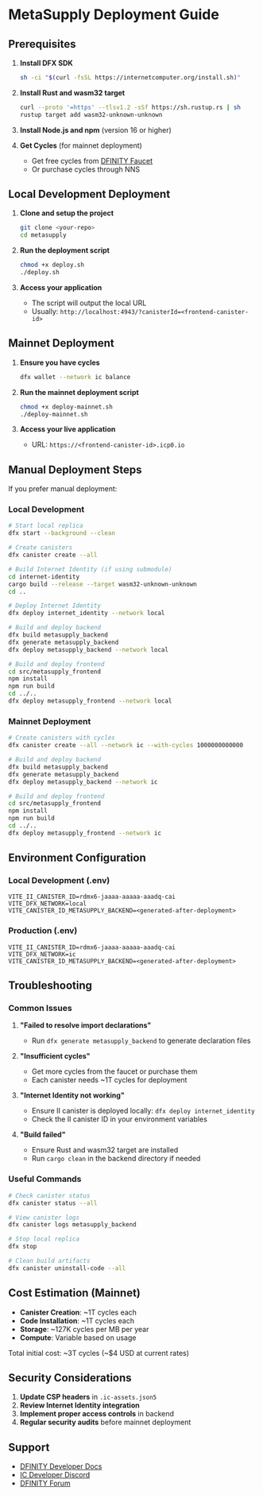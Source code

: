 # MetaSupply Deployment Guide

## Prerequisites

1. **Install DFX SDK**
   ```bash
   sh -ci "$(curl -fsSL https://internetcomputer.org/install.sh)"
   ```

2. **Install Rust and wasm32 target**
   ```bash
   curl --proto '=https' --tlsv1.2 -sSf https://sh.rustup.rs | sh
   rustup target add wasm32-unknown-unknown
   ```

3. **Install Node.js and npm** (version 16 or higher)

4. **Get Cycles** (for mainnet deployment)
   - Get free cycles from [DFINITY Faucet](https://faucet.dfinity.org/)
   - Or purchase cycles through NNS

## Local Development Deployment

1. **Clone and setup the project**
   ```bash
   git clone <your-repo>
   cd metasupply
   ```

2. **Run the deployment script**
   ```bash
   chmod +x deploy.sh
   ./deploy.sh
   ```

3. **Access your application**
   - The script will output the local URL
   - Usually: `http://localhost:4943/?canisterId=<frontend-canister-id>`

## Mainnet Deployment

1. **Ensure you have cycles**
   ```bash
   dfx wallet --network ic balance
   ```

2. **Run the mainnet deployment script**
   ```bash
   chmod +x deploy-mainnet.sh
   ./deploy-mainnet.sh
   ```

3. **Access your live application**
   - URL: `https://<frontend-canister-id>.icp0.io`

## Manual Deployment Steps

If you prefer manual deployment:

### Local Development
```bash
# Start local replica
dfx start --background --clean

# Create canisters
dfx canister create --all

# Build Internet Identity (if using submodule)
cd internet-identity
cargo build --release --target wasm32-unknown-unknown
cd ..

# Deploy Internet Identity
dfx deploy internet_identity --network local

# Build and deploy backend
dfx build metasupply_backend
dfx generate metasupply_backend
dfx deploy metasupply_backend --network local

# Build and deploy frontend
cd src/metasupply_frontend
npm install
npm run build
cd ../..
dfx deploy metasupply_frontend --network local
```

### Mainnet Deployment
```bash
# Create canisters with cycles
dfx canister create --all --network ic --with-cycles 1000000000000

# Build and deploy backend
dfx build metasupply_backend
dfx generate metasupply_backend
dfx deploy metasupply_backend --network ic

# Build and deploy frontend
cd src/metasupply_frontend
npm install
npm run build
cd ../..
dfx deploy metasupply_frontend --network ic
```

## Environment Configuration

### Local Development (.env)
```
VITE_II_CANISTER_ID=rdmx6-jaaaa-aaaaa-aaadq-cai
VITE_DFX_NETWORK=local
VITE_CANISTER_ID_METASUPPLY_BACKEND=<generated-after-deployment>
```

### Production (.env)
```
VITE_II_CANISTER_ID=rdmx6-jaaaa-aaaaa-aaadq-cai
VITE_DFX_NETWORK=ic
VITE_CANISTER_ID_METASUPPLY_BACKEND=<generated-after-deployment>
```

## Troubleshooting

### Common Issues

1. **"Failed to resolve import declarations"**
   - Run `dfx generate metasupply_backend` to generate declaration files

2. **"Insufficient cycles"**
   - Get more cycles from the faucet or purchase them
   - Each canister needs ~1T cycles for deployment

3. **"Internet Identity not working"**
   - Ensure II canister is deployed locally: `dfx deploy internet_identity`
   - Check the II canister ID in your environment variables

4. **"Build failed"**
   - Ensure Rust and wasm32 target are installed
   - Run `cargo clean` in the backend directory if needed

### Useful Commands

```bash
# Check canister status
dfx canister status --all

# View canister logs
dfx canister logs metasupply_backend

# Stop local replica
dfx stop

# Clean build artifacts
dfx canister uninstall-code --all
```

## Cost Estimation (Mainnet)

- **Canister Creation**: ~1T cycles each
- **Code Installation**: ~1T cycles each
- **Storage**: ~127K cycles per MB per year
- **Compute**: Variable based on usage

Total initial cost: ~3T cycles (~$4 USD at current rates)

## Security Considerations

1. **Update CSP headers** in `.ic-assets.json5`
2. **Review Internet Identity integration**
3. **Implement proper access controls** in backend
4. **Regular security audits** before mainnet deployment

## Support

- [DFINITY Developer Docs](https://internetcomputer.org/docs)
- [IC Developer Discord](https://discord.gg/cA7y6ezyE2)
- [DFINITY Forum](https://forum.dfinity.org/)